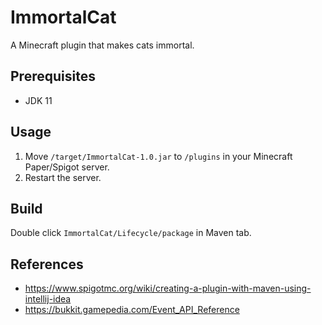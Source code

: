 # ImmortalCat

A Minecraft plugin that makes cats immortal.

## Prerequisites

- JDK 11

## Usage

1. Move `/target/ImmortalCat-1.0.jar` to `/plugins` in your Minecraft Paper/Spigot server.
2. Restart the server.

## Build

Double click `ImmortalCat/Lifecycle/package` in Maven tab.

## References

- https://www.spigotmc.org/wiki/creating-a-plugin-with-maven-using-intellij-idea
- https://bukkit.gamepedia.com/Event_API_Reference
